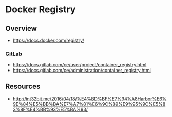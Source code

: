 # Docker Registry


## Overview

- https://docs.docker.com/registry/

### GitLab

- https://docs.gitlab.com/ce/user/project/container_registry.html
- https://docs.gitlab.com/ce/administration/container_registry.html


## Resources

- http://int32bit.me/2016/04/18/%E4%BD%BF%E7%94%A8Harbor%E6%9E%84%E5%BB%BA%E7%A7%81%E6%9C%89%E9%95%9C%E5%83%8F%E4%BB%93%E5%BA%93/
